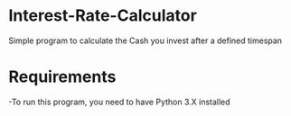 # Interest-Rate-Calculator
Simple program to calculate the Cash you invest after a defined timespan

# Requirements
-To run this program, you need to have Python 3.X installed
